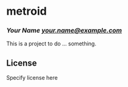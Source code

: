 # metroid
### _Your Name <your.name@example.com>_

This is a project to do ... something.

## License

Specify license here

